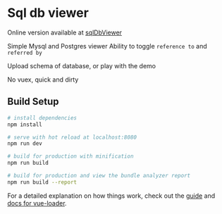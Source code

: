 # Sql db viewer

Online version available at [sqlDbViewer](https://sequoya42.github.io/sqlDbViewer/#/)

 Simple Mysql and Postgres viewer
 Ability to toggle `reference to` and `referred by`

 Upload schema of database, or play with the demo

 No vuex, quick and dirty
 
## Build Setup

``` bash
# install dependencies
npm install

# serve with hot reload at localhost:8080
npm run dev

# build for production with minification
npm run build

# build for production and view the bundle analyzer report
npm run build --report
```

For a detailed explanation on how things work, check out the [guide](http://vuejs-templates.github.io/webpack/) and [docs for vue-loader](http://vuejs.github.io/vue-loader).
